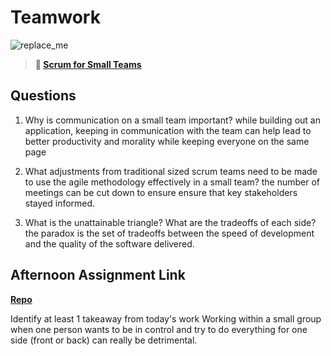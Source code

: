 # Teamwork

![replace_me](https://codeworks.blob.core.windows.net/public/assets/img/illustrations/placeholder.svg)

> **📖 [Scrum for Small Teams](https://codeworksacademy.com/fs-student-guide/resources/wk8-9/02-Scrum-For-Small-Teams)**

## Questions

1. Why is communication on a small team important?
    while building out an application, keeping in communication with the team can help lead to better productivity and morality while keeping everyone on the same page

2. What adjustments from traditional sized scrum teams need to be made to use the agile methodology effectively in a small team?
    the number of meetings can be cut down to ensure ensure that key stakeholders stayed informed.

3. What is the unattainable triangle? What are the tradeoffs of each side?
    the paradox is the set of tradeoffs between the speed of development and the quality of the software delivered.

## Afternoon Assignment Link

**[Repo](https://github.com/KendallPowell/MovieKnight)**

Identify at least 1 takeaway from today's work
 Working within a small group when one person wants to be in control and try to do everything for one side (front or back) can really be detrimental.
